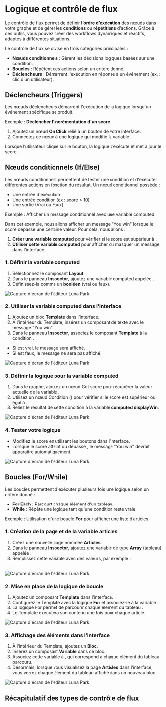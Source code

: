 # Logique et contrôle de flux

Le contrôle de flux permet de définir **l’ordre d’exécution** des
nœuds dans votre graphe et de gérer les **conditions** ou **répétitions**
d’actions. Grâce à ces outils, vous pouvez créer des workflows dynamiques
et réactifs, adaptés à différentes situations.

Le contrôle de flux se divise en trois catégories principales :
- **Nœuds conditionnels** : Gèrent les décisions logiques basées sur une condition.
- **Boucles** : Répètent des actions selon un critère donné.
- **Déclencheurs** : Démarrent l'exécution en réponse à un événement (ex. : clic d’un utilisateur).

## Déclencheurs (Triggers)

Les nœuds déclencheurs démarrent l'exécution de la logique lorsqu'un événement spécifique se produit.

Exemple : **Déclencher l’incrémentation d'un score**

1. Ajoutez un nœud **On Click** relié à un bouton de votre interface.
2. Connectez ce nœud à une logique qui modifie la variable <Highlight text="score"/>.

Lorsque l’utilisateur clique sur le bouton, la logique s’exécute et met à jour le score.

## Nœuds conditionnels (If/Else)

Les nœuds conditionnels permettent de tester une condition et d'exécuter différentes actions en fonction du résultat.
Un nœud conditionnel possède :
- Une entrée d'exécution
- Une entrée condition (ex : score > 10)
- Une sortie (Vrai ou Faux)

Exemple : Afficher un message conditionnel avec une variable computed

Dans cet exemple, nous allons afficher un message "You win" lorsque le score dépasse une certaine valeur. Pour cela, nous allons :

1. **Créer une variable computed** pour vérifier si le score est supérieur à <Highlight text="10"/>.
2. **Utiliser cette variable computed** pour afficher ou masquer un message dans l’interface.

### 1. Définir la variable computed

1. Sélectionnez le composant **Layout**.
2. Dans le panneau **Inspector**, ajoutez une variable computed appelée <Highlight text="displayWin"/>.
3. Définissez-la comme un **booléen** (vrai ou faux).

![Capture d'écran de l'éditeur Luna Park](../../../assets/visual-scripting/logic-flow-control/screen1.png)

### 2. Utiliser la variable computed dans l’interface

1. Ajoutez un bloc **Template** dans l’interface.
2. À l’intérieur du Template, insérez un composant de texte avec le message "You win".
3. Dans le panneau **Inspector**, associez le composant **Template** à la condition <Highlight text="displayWin"/>.
- Si <Highlight text="displayWin"/> est vrai, le message sera affiché.
- Si <Highlight text="displayWin"/> est faux, le message ne sera pas affiché.

![Capture d'écran de l'éditeur Luna Park](../../../assets/visual-scripting/logic-flow-control/screen2.png)


### 3. Définir la logique pour la variable computed

1. Dans le graphe, ajoutez un nœud Get score pour récupérer la valeur actuelle de la variable <Highlight text="score"/>.
2. Utilisez un nœud Condition (<Highlight text="A >= B"/>) pour vérifier si le score est supérieur ou égal à <Highlight text="10"/>.
3. Reliez le résultat de cette condition à la variable **computed displayWin**.

![Capture d'écran de l'éditeur Luna Park](../../../assets/visual-scripting/logic-flow-control/screen3.png)


### 4. Tester votre logique

- Modifiez le score en utilisant les boutons dans l’interface.
- Lorsque le score atteint ou dépasse <Highlight text="10"/>, le message "You win" devrait apparaître automatiquement.

![Capture d'écran de l'éditeur Luna Park](../../../assets/visual-scripting/logic-flow-control/gif1.gif)

## Boucles (For/While)

Les boucles permettent d'exécuter plusieurs fois une logique selon un critère donné :
- **For Each** : Parcourt chaque élément d’un tableau.
- **While** : Répète une logique tant qu'une condition reste vraie.

Exemple : Utilisation d'une boucle **For** pour afficher une liste d’articles


### 1. Création de la page et de la variable articles
1. Créez une nouvelle page nommée **Articles**.
2. Dans le panneau **Inspector**, ajoutez une variable de type **Array** (tableau) appelée <Highlight text="articles"/>.
3. Remplissez cette variable avec des valeurs, par exemple : <br/> <Highlight text='["sushi", "onigiri", "takoyaki", "tsukune"]'/>.

![Capture d'écran de l'éditeur Luna Park](../../../assets/visual-scripting/logic-flow-control/screen4.png)


### 2. Mise en place de la logique de boucle
1. Ajoutez un composant **Template** dans l’interface.
2. Configurez le Template avec la logique **For** et associez-le à la variable <Highlight text="articles"/>.
3. La logique For permet de parcourir chaque élément du tableau <Highlight text="articles"/>.
4. Le Template exécutera son contenu une fois pour chaque article.

![Capture d'écran de l'éditeur Luna Park](../../../assets/visual-scripting/logic-flow-control/screen5.png)


### 3. Affichage des éléments dans l’interface
1. À l’intérieur du Template, ajoutez un **Bloc**.
2. Insérez un composant **Variable** dans ce bloc.
3. Associez cette variable à <Highlight text="Template[].Value"/>, qui correspond à chaque élément du tableau parcouru.
4. Désormais, lorsque vous visualisez la page **Articles** dans l’interface, vous verrez chaque élément du tableau <Highlight text="articles"/> affiché dans un nouveau bloc.


![Capture d'écran de l'éditeur Luna Park](../../../assets/visual-scripting/logic-flow-control/screen6.png)


## Récapitulatif des types de contrôle de flux

<GenericTable
:columns="[
{ title: 'Type', field: 'type' },
{ title: 'Description', field: 'description' },
{ title: 'Exemple', field: 'example' }
]"
:rows="[
{ type: 'Déclencheur', description: 'Exécution déclenchée par un événement', example: 'Incrémenter un score lors d’un clic' },
{ type: 'Conditionnel', description: 'Test d’une condition logique', example: 'Afficher un message si le score dépasse 10' },
{ type: 'Boucle', description: 'Répétition d’une logique sur un ensemble d’éléments', example: 'Afficher une liste d’articles' }
]"
/>
